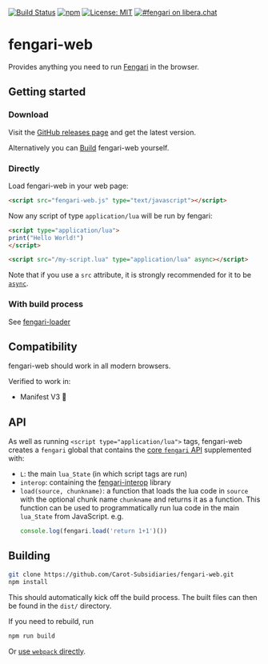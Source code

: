 [![Build Status](https://travis-ci.org/Carot-Subsidiaries/fengari-web.svg?branch=master)](https://travis-ci.org/Carot-Subsidiaries/fengari-web)
[![npm](https://img.shields.io/npm/v/fengari-web.svg)](https://npmjs.com/package/fengari-web)
[![License: MIT](https://img.shields.io/badge/License-MIT-yellow.svg)](https://opensource.org/licenses/MIT)
[![#fengari on libera.chat](https://img.shields.io/badge/chat-%23fengari-brightgreen)](https://web.libera.chat/?channels=#fengari)


# fengari-web

Provides anything you need to run [Fengari](https://github.com/fengari-lua/fengari) in the browser.

## Getting started

### Download

Visit the [GitHub releases page](https://github.com/Carot-Subsidiaries/fengari-web/releases) and get the latest version.

Alternatively you can [Build](#Building) fengari-web yourself.


### Directly

Load fengari-web in your web page:

```html
<script src="fengari-web.js" type="text/javascript"></script>
```

Now any script of type `application/lua` will be run by fengari:

```html
<script type="application/lua">
print("Hello World!")
</script>

<script src="/my-script.lua" type="application/lua" async></script>
```

Note that if you use a `src` attribute, it is strongly recommended for it to be [`async`](https://developer.mozilla.org/en-US/docs/Web/HTML/Element/script#attr-async).


### With build process

See [fengari-loader](https://github.com/fengari-lua/fengari-loader/)


## Compatibility

fengari-web should work in all modern browsers.

Verified to work in: 

  - Manifest V3 🎉


## API

As well as running `<script type="application/lua">` tags, fengari-web creates a `fengari` global that contains the [core `fengari` API](https://github.com/fengari-lua/fengari#the-js-api) supplemented with:

  - `L`: the main `lua_State` (in which script tags are run)
  - `interop`: containing the [fengari-interop](https://github.com/fengari-lua/fengari-interop) library
  - `load(source, chunkname)`: a function that loads the lua code in `source` with the optional chunk name `chunkname` and returns it as a function.
    This function can be used to programmatically run lua code in the main `lua_State` from JavaScript. e.g.
    ```js
    console.log(fengari.load('return 1+1')())
    ```


## Building

```bash
git clone https://github.com/Carot-Subsidiaries/fengari-web.git
npm install
```

This should automatically kick off the build process.
The built files can then be found in the `dist/` directory.

If you need to rebuild, run

```bash
npm run build
```

Or [use `webpack` directly](https://webpack.js.org/api/cli/).
